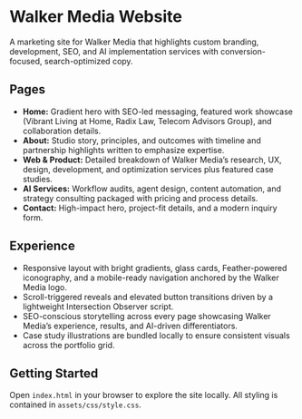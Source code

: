 # Walker Media Website

A marketing site for Walker Media that highlights custom branding, development, SEO, and AI implementation services with conversion-focused, search-optimized copy.

## Pages
- **Home:** Gradient hero with SEO-led messaging, featured work showcase (Vibrant Living at Home, Radix Law, Telecom Advisors Group), and collaboration details.
- **About:** Studio story, principles, and outcomes with timeline and partnership highlights written to emphasize expertise.
- **Web & Product:** Detailed breakdown of Walker Media’s research, UX, design, development, and optimization services plus featured case studies.
- **AI Services:** Workflow audits, agent design, content automation, and strategy consulting packaged with pricing and process details.
- **Contact:** High-impact hero, project-fit details, and a modern inquiry form.

## Experience
- Responsive layout with bright gradients, glass cards, Feather-powered iconography, and a mobile-ready navigation anchored by the Walker Media logo.
- Scroll-triggered reveals and elevated button transitions driven by a lightweight Intersection Observer script.
- SEO-conscious storytelling across every page showcasing Walker Media’s experience, results, and AI-driven differentiators.
- Case study illustrations are bundled locally to ensure consistent visuals across the portfolio grid.

## Getting Started
Open `index.html` in your browser to explore the site locally. All styling is contained in `assets/css/style.css`.
